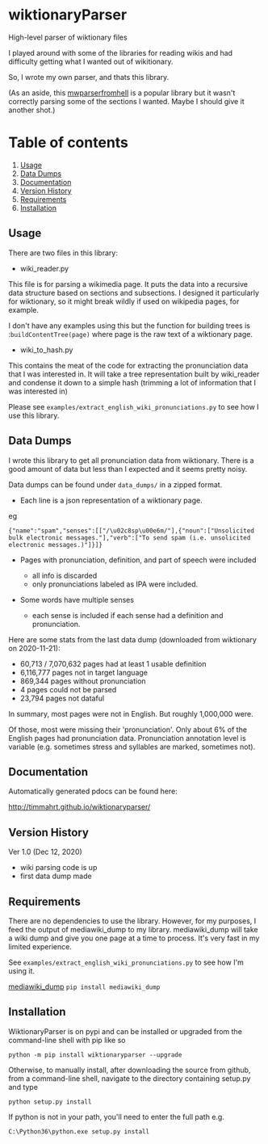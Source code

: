# wiktionaryParser
High-level parser of wiktionary files

I played around with some of the libraries for reading wikis and had difficulty
getting what I wanted out of wikitionary.

So, I wrote my own parser, and thats this library.

(As an aside, this
[mwparserfromhell](https://github.com/earwig/mwparserfromhell)
is a popular library but it wasn't correctly parsing some of the sections I wanted.
Maybe I should give it another shot.)

# Table of contents
1. [Usage](#usage)
2. [Data Dumps](#data-dumps)
3. [Documentation](#documentation)
4. [Version History](#version-history)
5. [Requirements](#requirements)
6. [Installation](#installation)

## Usage

There are two files in this library:

- wiki_reader.py

This file is for parsing a wikimedia page.  It puts the data into a
recursive data structure based on sections and subsections.  I designed
it particularly for wiktionary, so it might break wildly if used on
wikipedia pages, for example.

I don't have any examples using this but
the function for building trees is :`buildContentTree(page)` where
page is the raw text of a wiktionary page.

- wiki_to_hash.py

This contains the meat of the code for extracting the pronunciation data
that I was interested in.  It will take a tree representation built by
wiki_reader and condense it down to a simple hash (trimming a lot of
information that I was interested in)

Please see `examples/extract_english_wiki_pronunciations.py` to see
how I use this library.


## Data Dumps

I wrote this library to get all pronunciation data from wiktionary. There
is a good amount of data but less than I expected and it seems pretty noisy.

Data dumps can be found under `data_dumps/` in a zipped format.

- Each line is a json representation of a wiktionary page.

eg
```
{"name":"spam","senses":[["/\u02c8sp\u00e6m/"],{"noun":["Unsolicited bulk electronic messages."],"verb":["To send spam (i.e. unsolicited electronic messages.)"]}]}
```

- Pages with pronunciation, definition, and part of speech were included
  - all info is discarded
  - only pronunciations labeled as IPA were included.

- Some words have multiple senses
  - each sense is included if each sense had a definition and pronunciation.


Here are some stats from the last data dump (downloaded from wiktionary on 2020-11-21):

- 60,713 / 7,070,632 pages had at least 1 usable definition
- 6,116,777 pages not in target language
- 869,344 pages without pronunciation
- 4 pages could not be parsed
- 23,794 pages not dataful

In summary, most pages were not in English. But roughly 1,000,000 were.

Of those, most were missing their 'pronunciation'. Only about 6% of the
English pages had pronunciation data.  Pronunciation annotation level
is variable (e.g. sometimes stress and syllables are marked, sometimes not).

## Documentation

Automatically generated pdocs can be found here:

http://timmahrt.github.io/wiktionaryparser/

## Version History

Ver 1.0 (Dec 12, 2020)
- wiki parsing code is up
- first data dump made

## Requirements

There are no dependencies to use the library.  However, for my purposes,
I feed the output of mediawiki_dump to my library.  mediawiki_dump will
take a wiki dump and give you one page at a time to process.  It's very
fast in my limited experience.

See `examples/extract_english_wiki_pronunciations.py` to see how I'm using it.

[mediawiki_dump](https://github.com/macbre/mediawiki-dump)
`pip install mediawiki_dump`

## Installation

WiktionaryParser is on pypi and can be installed or upgraded from the command-line shell with pip like so

    python -m pip install wiktionaryparser --upgrade

Otherwise, to manually install, after downloading the source from github, from a command-line shell, navigate to the directory containing setup.py and type

    python setup.py install

If python is not in your path, you'll need to enter the full path e.g.

    C:\Python36\python.exe setup.py install
